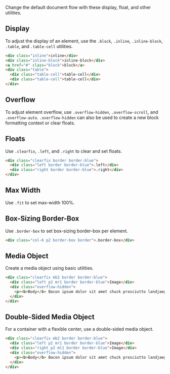 
Change the default document flow with these display, float, and other utilities.

## Display

To adjust the display of an element, use the `.block`, `.inline`, `.inline-block`, `.table`, and `.table-cell` utilities.

```html
<div class="inline">inline</div>
<div class="inline-block">inline-block</div>
<a href="#" class="block">block</a>
<div class="table">
  <div class="table-cell">table-cell</div>
  <div class="table-cell">table-cell</div>
</div>
```

## Overflow

To adjust element overflow, use `.overflow-hidden`, `.overflow-scroll`, and `.overflow-auto`. 
`.overflow-hidden` can also be used to create a new block formatting context or clear floats.

## Floats

Use `.clearfix`, `.left`, and `.right` to clear and set floats.

```html
<div class="clearfix border border-blue">
  <div class="left border border-blue">.left</div>
  <div class="right border border-blue">.right</div>
</div>
```

## Max Width

Use `.fit` to set max-width 100%.

## Box-Sizing Border-Box

Use `.border-box` to set box-sizing border-box per element.

```html
<div class="col-6 p2 border-box border">.border-box</div>
```

## Media Object
Create a media object using basic utilities.

```html
<div class="clearfix mb2 border border-blue">
  <div class="left p2 mr1 border border-blue">Image</div>
  <div class="overflow-hidden">
    <p><b>Body</b> Bacon ipsum dolor sit amet chuck prosciutto landjaeger ham hock filet mignon shoulder hamburger pig venison.</p>
  </div>
</div>
```

## Double-Sided Media Object
For a container with a flexible center, use a double-sided media object.

```html
<div class="clearfix mb2 border border-blue">
  <div class="left p2 mr1 border border-blue">Image</div>
  <div class="right p2 ml1 border border-blue">Image</div>
  <div class="overflow-hidden">
    <p><b>Body</b> Bacon ipsum dolor sit amet chuck prosciutto landjaeger ham hock filet mignon shoulder hamburger pig venison.</p>
  </div>
</div>
```

